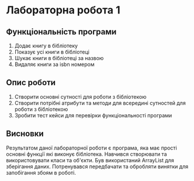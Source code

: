 # Лабораторна робота 1

## Функціональність програми
1. Додає книгу в бібліотеку
2. Показує усі книги в бібліотеці
3. Шукає книги в бібліотеці за назвою
4. Видаляє книги за isbn номером

## Опис роботи
1. Створити основні сутності для роботи з бібліотекою
2. Створити потрібні атрибути та методи для всередині сутностей для роботи з бібліотекою
3. Зробити тест кейси для перевірки функціональності програми

 ## Висновки
 Результатом даної лабораторної роботи є програма, яка має прості основні функції які виконує бібліотека. 
 Навчився створювати та використовувати класи та об'єкти. Був використаний ArrayList для зберігання даних.
 Потренувався передбачати та обробляти винятки для запобігання збоям в роботі.
